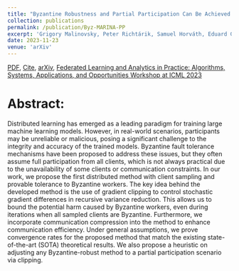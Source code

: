 ```yaml
---
title: "Byzantine Robustness and Partial Participation Can Be Achieved Simultaneously: Just Clip Gradient Differences"
collection: publications
permalink: /publication/Byz-MARINA-PP
excerpt: 'Grigory Malinovsky, Peter Richtárik, Samuel Horváth, Eduard Gorbunov'
date: 2023-11-23
venue: 'arXiv'
---
```


[PDF](https://arxiv.org/pdf/2311.14127.pdf), [Cite](https://grigory-malinovsky.github.io/files/byz-Marina-PP.txt.txt), [arXiv](https://arxiv.org/abs/2311.14127), [Federated Learning and Analytics in Practice: Algorithms, Systems, Applications, and Opportunities Workshop at ICML 2023](https://fl-icml2023.github.io) 

Abstract:
======
Distributed learning has emerged as a leading paradigm for training large machine learning models. However, in real-world scenarios, participants may be unreliable or malicious, posing a significant challenge to the integrity and accuracy of the trained models. Byzantine fault tolerance mechanisms have been proposed to address these issues, but they often assume full participation from all clients, which is not always practical due to the unavailability of some clients or communication constraints. In our work, we propose the first distributed method with client sampling and provable tolerance to Byzantine workers. The key idea behind the developed method is the use of gradient clipping to control stochastic gradient differences in recursive variance reduction. This allows us to bound the potential harm caused by Byzantine workers, even during iterations when all sampled clients are Byzantine. Furthermore, we incorporate communication compression into the method to enhance communication efficiency. Under general assumptions, we prove convergence rates for the proposed method that match the existing state-of-the-art (SOTA) theoretical results. We also propose a heuristic on adjusting any Byzantine-robust method to a partial participation scenario via clipping.
